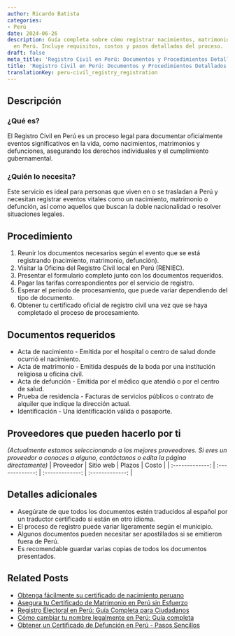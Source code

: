 ```yaml
---
author: Ricardo Batista
categories:
- Perú
date: 2024-06-26
description: Guía completa sobre cómo registrar nacimientos, matrimonios y defunciones
  en Perú. Incluye requisitos, costos y pasos detallados del proceso.
draft: false
meta_title: 'Registro Civil en Perú: Documentos y Procedimientos Detallados'
title: 'Registro Civil en Perú: Documentos y Procedimientos Detallados'
translationKey: peru-civil_registry_registration
---
```



## Descripción
### ¿Qué es?
El Registro Civil en Perú es un proceso legal para documentar oficialmente eventos significativos en la vida, como nacimientos, matrimonios y defunciones, asegurando los derechos individuales y el cumplimiento gubernamental.

### ¿Quién lo necesita?
Este servicio es ideal para personas que viven en o se trasladan a Perú y necesitan registrar eventos vitales como un nacimiento, matrimonio o defunción, así como aquellos que buscan la doble nacionalidad o resolver situaciones legales.

## Procedimiento

1. Reunir los documentos necesarios según el evento que se está registrando (nacimiento, matrimonio, defunción).
2. Visitar la Oficina del Registro Civil local en Perú (RENIEC).
3. Presentar el formulario completo junto con los documentos requeridos.
4. Pagar las tarifas correspondientes por el servicio de registro.
5. Esperar el período de procesamiento, que puede variar dependiendo del tipo de documento.
6. Obtener tu certificado oficial de registro civil una vez que se haya completado el proceso de procesamiento.

## Documentos requeridos

- Acta de nacimiento - Emitida por el hospital o centro de salud donde ocurrió el nacimiento.
- Acta de matrimonio - Emitida después de la boda por una institución religiosa u oficina civil.
- Acta de defunción - Emitida por el médico que atendió o por el centro de salud.
- Prueba de residencia - Facturas de servicios públicos o contrato de alquiler que indique la dirección actual.
- Identificación - Una identificación válida o pasaporte.

## Proveedores que pueden hacerlo por ti
_(Actualmente estamos seleccionando a los mejores proveedores. Si eres un proveedor o conoces a alguno, contáctanos o edita la página directamente)_
| Proveedor       |     Sitio web    |     Plazos       |      Costo      |
| :-------------: | :-------------: |  :-------------: | :-------------: |

## Detalles adicionales

- Asegúrate de que todos los documentos estén traducidos al español por un traductor certificado si están en otro idioma.
- El proceso de registro puede variar ligeramente según el municipio.
- Algunos documentos pueden necesitar ser apostillados si se emitieron fuera de Perú.
- Es recomendable guardar varias copias de todos los documentos presentados.


## Related Posts

- [Obtenga fácilmente su certificado de nacimiento peruano](https://tramitit.com/es/guides/peru/certificado_de_nacimiento/)
- [Asegura tu Certificado de Matrimonio en Perú sin Esfuerzo](https://tramitit.com/es/guides/peru/certificado_de_matrimonio/)
- [Registro Electoral en Perú: Guía Completa para Ciudadanos](https://tramitit.com/es/guides/peru/inscripción_al_registro_electoral/)
- [Cómo cambiar tu nombre legalmente en Perú: Guía completa](https://tramitit.com/es/guides/peru/cambio_de_nombre/)
- [Obtener un Certificado de Defunción en Perú - Pasos Sencillos](https://tramitit.com/es/guides/peru/certificado_de_defunción/)